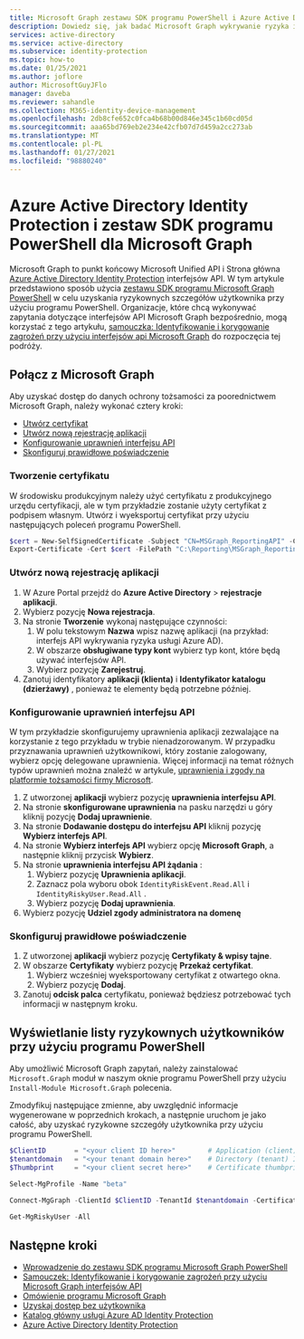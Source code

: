 ```yaml
---
title: Microsoft Graph zestawu SDK programu PowerShell i Azure Active Directory Identity Protection
description: Dowiedz się, jak badać Microsoft Graph wykrywanie ryzyka i powiązane informacje z Azure Active Directory
services: active-directory
ms.service: active-directory
ms.subservice: identity-protection
ms.topic: how-to
ms.date: 01/25/2021
ms.author: joflore
author: MicrosoftGuyJFlo
manager: daveba
ms.reviewer: sahandle
ms.collection: M365-identity-device-management
ms.openlocfilehash: 2db8cfe652c0fca4b68b00d846e345c1b60cd05d
ms.sourcegitcommit: aaa65bd769eb2e234e42cfb07d7d459a2cc273ab
ms.translationtype: MT
ms.contentlocale: pl-PL
ms.lasthandoff: 01/27/2021
ms.locfileid: "98880240"
---
```

# <a name="azure-active-directory-identity-protection-and-the-microsoft-graph-powershell-sdk"></a>Azure Active Directory Identity Protection i zestaw SDK programu PowerShell dla Microsoft Graph

Microsoft Graph to punkt końcowy Microsoft Unified API i Strona główna [Azure Active Directory Identity Protection](./overview-identity-protection.md) interfejsów API. W tym artykule przedstawiono sposób użycia [zestawu SDK programu Microsoft Graph PowerShell](/graph/powershell/get-started) w celu uzyskania ryzykownych szczegółów użytkownika przy użyciu programu PowerShell. Organizacje, które chcą wykonywać zapytania dotyczące interfejsów API Microsoft Graph bezpośrednio, mogą korzystać z tego artykułu, [samouczka: Identyfikowanie i korygowanie zagrożeń przy użyciu interfejsów api Microsoft Graph](/graph/tutorial-riskdetection-api) do rozpoczęcia tej podróży.


## <a name="connect-to-microsoft-graph"></a>Połącz z Microsoft Graph

Aby uzyskać dostęp do danych ochrony tożsamości za poorednictwem Microsoft Graph, należy wykonać cztery kroki:

- [Utwórz certyfikat](#create-a-certificate)
- [Utwórz nową rejestrację aplikacji](#create-a-new-app-registration)
- [Konfigurowanie uprawnień interfejsu API](#configure-api-permissions)
- [Skonfiguruj prawidłowe poświadczenie](#configure-a-valid-credential)

### <a name="create-a-certificate"></a>Tworzenie certyfikatu

W środowisku produkcyjnym należy użyć certyfikatu z produkcyjnego urzędu certyfikacji, ale w tym przykładzie zostanie użyty certyfikat z podpisem własnym. Utwórz i wyeksportuj certyfikat przy użyciu następujących poleceń programu PowerShell.

```powershell
$cert = New-SelfSignedCertificate -Subject "CN=MSGraph_ReportingAPI" -CertStoreLocation "Cert:\CurrentUser\My" -KeyExportPolicy Exportable -KeySpec Signature -KeyLength 2048 -KeyAlgorithm RSA -HashAlgorithm SHA256
Export-Certificate -Cert $cert -FilePath "C:\Reporting\MSGraph_ReportingAPI.cer"
```

### <a name="create-a-new-app-registration"></a>Utwórz nową rejestrację aplikacji

1. W Azure Portal przejdź do **Azure Active Directory**  >  **rejestracje aplikacji**.
1. Wybierz pozycję **Nowa rejestracja**.
1. Na stronie **Tworzenie** wykonaj następujące czynności:
   1. W polu tekstowym **Nazwa** wpisz nazwę aplikacji (na przykład: interfejs API wykrywania ryzyka usługi Azure AD).
   1. W obszarze **obsługiwane typy kont** wybierz typ kont, które będą używać interfejsów API.
   1. Wybierz pozycję **Zarejestruj**.
1. Zanotuj identyfikatory **aplikacji (klienta)** i **Identyfikator katalogu (dzierżawy)** , ponieważ te elementy będą potrzebne później.

### <a name="configure-api-permissions"></a>Konfigurowanie uprawnień interfejsu API

W tym przykładzie skonfigurujemy uprawnienia aplikacji zezwalające na korzystanie z tego przykładu w trybie nienadzorowanym. W przypadku przyznawania uprawnień użytkownikowi, który zostanie zalogowany, wybierz opcję delegowane uprawnienia. Więcej informacji na temat różnych typów uprawnień można znaleźć w artykule, [uprawnienia i zgody na platformie tożsamości firmy Microsoft](../develop/v2-permissions-and-consent.md#permission-types).

1. Z utworzonej **aplikacji** wybierz pozycję **uprawnienia interfejsu API**.
1. Na stronie **skonfigurowane uprawnienia** na pasku narzędzi u góry kliknij pozycję **Dodaj uprawnienie**.
1. Na stronie **Dodawanie dostępu do interfejsu API** kliknij pozycję **Wybierz interfejs API**.
1. Na stronie **Wybierz interfejs API** wybierz opcję **Microsoft Graph**, a następnie kliknij przycisk **Wybierz**.
1. Na stronie **uprawnienia interfejsu API żądania** : 
   1. Wybierz pozycję **Uprawnienia aplikacji**.
   1. Zaznacz pola wyboru obok `IdentityRiskEvent.Read.All` i `IdentityRiskyUser.Read.All` .
   1. Wybierz pozycję **Dodaj uprawnienia**.
1. Wybierz pozycję **Udziel zgody administratora na domenę** 

### <a name="configure-a-valid-credential"></a>Skonfiguruj prawidłowe poświadczenie

1. Z utworzonej **aplikacji** wybierz pozycję **Certyfikaty & wpisy tajne**.
1. W obszarze **Certyfikaty** wybierz pozycję **Przekaż certyfikat**.
   1. Wybierz wcześniej wyeksportowany certyfikat z otwartego okna.
   1. Wybierz pozycję **Dodaj**.
1. Zanotuj **odcisk palca** certyfikatu, ponieważ będziesz potrzebować tych informacji w następnym kroku.

## <a name="list-risky-users-using-powershell"></a>Wyświetlanie listy ryzykownych użytkowników przy użyciu programu PowerShell

Aby umożliwić Microsoft Graph zapytań, należy zainstalować `Microsoft.Graph` moduł w naszym oknie programu PowerShell przy użyciu `Install-Module Microsoft.Graph` polecenia.

Zmodyfikuj następujące zmienne, aby uwzględnić informacje wygenerowane w poprzednich krokach, a następnie uruchom je jako całość, aby uzyskać ryzykowne szczegóły użytkownika przy użyciu programu PowerShell.

```powershell
$ClientID       = "<your client ID here>"        # Application (client) ID gathered when creating the app registration
$tenantdomain   = "<your tenant domain here>"    # Directory (tenant) ID gathered when creating the app registration
$Thumbprint     = "<your client secret here>"    # Certificate thumbprint gathered when configuring your credential

Select-MgProfile -Name "beta"
  
Connect-MgGraph -ClientId $ClientID -TenantId $tenantdomain -CertificateThumbprint $Thumbprint

Get-MgRiskyUser -All
```

## <a name="next-steps"></a>Następne kroki

- [Wprowadzenie do zestawu SDK programu Microsoft Graph PowerShell](/graph/powershell/get-started)
- [Samouczek: Identyfikowanie i korygowanie zagrożeń przy użyciu Microsoft Graph interfejsów API](/graph/tutorial-riskdetection-api)
- [Omówienie programu Microsoft Graph](https://developer.microsoft.com/graph/docs)
- [Uzyskaj dostęp bez użytkownika](/graph/auth-v2-service)
- [Katalog główny usługi Azure AD Identity Protection](/graph/api/resources/identityprotectionroot)
- [Azure Active Directory Identity Protection](./overview-identity-protection.md)
